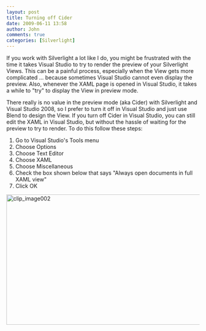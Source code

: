 ```yaml
---
layout: post
title: Turning off Cider
date: 2009-06-11 13:58
author: John
comments: true
categories: [Silverlight]
---
```

<p>If you work with Silverlight a lot like I do, you might be frustrated with the time it takes Visual Studio to try to render the preview of your Silverlight Views. This can be a painful process, especially when the View gets more complicated … because sometimes Visual Studio cannot even display the preview. Also, whenever the XAML page is opened in Visual Studio, it takes a while to &quot;try&quot; to display the View in preview mode. </p>  <p>There really is no value in the preview mode (aka Cider) with Silverlight and Visual Studio 2008, so I prefer to turn it off in Visual Studio and just use Blend to design the View. If you turn off Cider in Visual Studio, you can still edit the XAML in Visual Studio, but without the hassle of waiting for the preview to try to render. To do this follow these steps: </p>  <ol>   <li>Go to Visual Studio's Tools menu</li>    <li>Choose Options</li>    <li>Choose Text Editor</li>    <li>Choose XAML</li>    <li>Choose Miscellaneous </li>    <li>Check the box shown below that says &quot;Always open documents in full XAML view&quot; </li>    <li>Click OK</li> </ol>  <p><a href="/wp-content/uploads/files/media/image/WindowsLiveWriter/TurningoffCider_C475/clip_image002_2.jpg"><img style="border-bottom: 0px; border-left: 0px; display: inline; border-top: 0px; border-right: 0px" title="clip_image002" border="0" alt="clip_image002" src="/wp-content/uploads/files/media/image/WindowsLiveWriter/TurningoffCider_C475/clip_image002_thumb.jpg" width="578" height="340" /></a></p>

